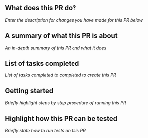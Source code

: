 ## What does this PR do?

*Enter the description for changes you have made for this PR below*

## A summary of what this PR is about

*An in-depth summary of this PR and what it does*

## List of tasks completed 

*List of tasks completed to completed to create this PR*

## Getting started

*Briefly highlight steps by step procedure of running this PR*

## Highlight how this PR can be tested

*Briefly state how to run tests on this PR*